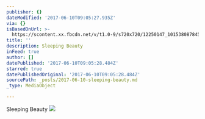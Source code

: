 ```yaml
---
publisher: {}
dateModified: '2017-06-10T09:05:27.935Z'
via: {}
isBasedOnUrl: >-
  https://scontent.xx.fbcdn.net/v/t1.0-9/s720x720/12250147_10153808784523156_5475985404608532642_n.jpg?oh=0d0f82a526eebe2962b2b6f8177d1056&oe=59A357C3
title: ''
description: Sleeping Beauty
inFeed: true
author: []
datePublished: '2017-06-10T09:05:28.484Z'
starred: true
datePublishedOriginal: '2017-06-10T09:05:28.484Z'
sourcePath: _posts/2017-06-10-sleeping-beauty.md
_type: MediaObject

---
```

Sleeping Beauty
![](https://imgflo.herokuapp.com/graph/2b2431f8e7ba7b0/d8bdad3483b7c2abe4ea242084e0be88/noop.jpg?input=https%3A%2F%2Fscontent.xx.fbcdn.net%2Fv%2Ft1.0-9%2Fs720x720%2F12250147_10153808784523156_5475985404608532642_n.jpg%3Foh%3D0d0f82a526eebe2962b2b6f8177d1056%26oe%3D59A357C3)